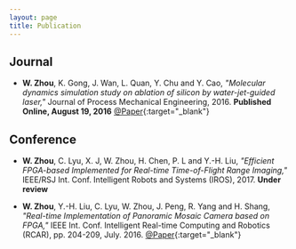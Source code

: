 ```yaml
---
layout: page
title: Publication
---
```


## Journal
* **W. Zhou**, K. Gong, J. Wan, L. Quan, Y. Chu and Y. Cao, *"Molecular dynamics simulation study on ablation of silicon by water-jet-guided laser,"* Journal of Process Mechanical Engineering, 2016. **Published Online, August 19, 2016** [@Paper](/public/doc/zhou_jpme_2016.pdf){:target="_blank"}


## Conference

* **W. Zhou**, C. Lyu, X. J, W. Zhou, H. Chen, P. L and Y.-H. Liu, *"Efficient FPGA-based Implemented for Real-time Time-of-Flight Range Imaging,"* IEEE/RSJ Int. Conf. Intelligent Robots and Systems (IROS), 2017. **Under review**

* **W. Zhou**, Y.-H. Liu, C. Lyu, W. Zhou, J. Peng, R. Yang and H. Shang, *"Real-time Implementation of Panoramic Mosaic Camera based on FPGA,"* IEEE Int. Conf. Intelligent Real-time Computing and Robotics (RCAR), pp. 204-209, July. 2016. [@Paper](/public/doc/zhou_rcar_2016.pdf){:target="_blank"}

